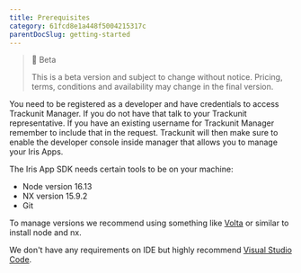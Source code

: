 ```yaml
---
title: Prerequisites
category: 61fcd8e1a448f5004215317c
parentDocSlug: getting-started
---
```

> 🚧 Beta
> 
> This is a beta version and subject to change without notice. Pricing, terms, conditions and availability may change in the final version.

You need to be registered as a developer and have credentials to access Trackunit Manager. If you do not have that talk to your Trackunit representative. If you have an existing username for Trackunit Manager remember to include that in the request.
Trackunit will then make sure to enable the developer console inside manager that allows you to manage your Iris Apps.

The Iris App SDK needs certain tools to be on your machine:

- Node version 16.13
- NX version 15.9.2
- Git

To manage versions we recommend using something like [Volta](http://volta.sh) or similar to install node and nx.

We don't have any requirements on IDE but highly recommend [Visual Studio Code](https://code.visualstudio.com/).
